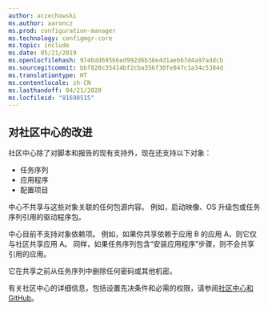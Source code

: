 ```yaml
---
author: aczechowski
ms.author: aaroncz
ms.prod: configuration-manager
ms.technology: configmgr-core
ms.topic: include
ms.date: 05/21/2019
ms.openlocfilehash: 9746dd69566ed992d6b38e4d1aeb67d4a97addcb
ms.sourcegitcommit: bbf820c35414bf2cba356f30fe047c1a34c5384d
ms.translationtype: HT
ms.contentlocale: zh-CN
ms.lasthandoff: 04/21/2020
ms.locfileid: "81698515"
---
```

## <a name="improvements-to-community-hub"></a><a name="bkmk_hub"></a> 对社区中心的改进

<!--4224401-->

社区中心除了对脚本和报告的现有支持外，现在还支持以下对象：  

- 任务序列
- 应用程序
- 配置项目  

中心不共享与这些对象关联的任何包源内容。 例如，启动映像、OS 升级包或任务序列引用的驱动程序包。

中心目前不支持对象依赖项。 例如，如果你共享依赖于应用 B 的应用 A，则它仅与社区共享应用 A。 同样，如果任务序列包含“安装应用程序”步骤，则不会共享引用的应用。

它在共享之前从任务序列中删除任何密码或其他机密。

有关社区中心的详细信息，包括设置先决条件和必需的权限，请参阅[社区中心和 GitHub](../../technical-preview-1904.md#community-hub-and-github)。
